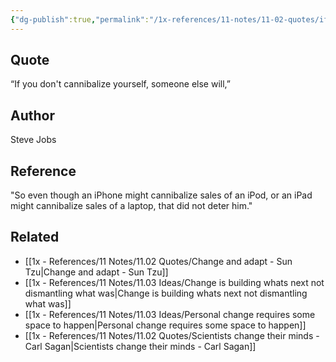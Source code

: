 ```yaml
---
{"dg-publish":true,"permalink":"/1x-references/11-notes/11-02-quotes/if-you-don-t-cannibalize-yourself-someone-else-will-steve-jobs/","title":"If you don't cannibalize yourself, someone else will - Steve Jobs","created":"2024-05-31T07:46:58.996+03:00","updated":"2024-05-31T08:02:59.122+03:00"}
---
```



## Quote
 “If you don't cannibalize yourself, someone else will,” 

## Author
Steve Jobs

## Reference
"So even though an iPhone might cannibalize sales of an iPod, or an iPad might cannibalize sales of a laptop, that did not deter him."

## Related
- [[1x - References/11 Notes/11.02 Quotes/Change and adapt - Sun Tzu\|Change and adapt - Sun Tzu]]
- [[1x - References/11 Notes/11.03 Ideas/Change is building whats next not dismantling what was\|Change is building whats next not dismantling what was]]
- [[1x - References/11 Notes/11.03 Ideas/Personal change requires some space to happen\|Personal change requires some space to happen]]
- [[1x - References/11 Notes/11.02 Quotes/Scientists change their minds - Carl Sagan\|Scientists change their minds - Carl Sagan]]